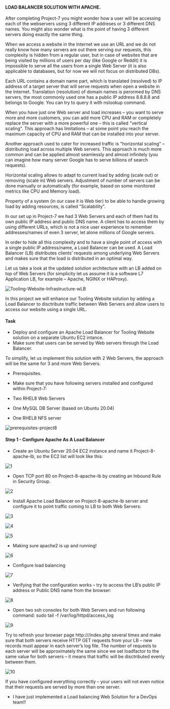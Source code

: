 
#### LOAD BALANCER SOLUTION WITH APACHE.

After completing Project-7 you might wonder how a user will be accessing each of the webservers using 3 different IP addreses or 3 different DNS names.
You might also wonder what is the point of having 3 different servers doing exactly the same thing.

When we access a website in the Internet we use an URL and we do not really know how many servers are out there serving our requests, this complexity 
is hidden from a regular user, but in case of websites that are being visited by millions of users per day (like Google or Reddit) it is impossible to
serve all the users from a single Web Server (it is also applicable to databases, but for now we will not focus on distributed DBs).

Each URL contains a domain name part, which is translated (resolved) to IP address of a target server that will serve requests when open a website in the Internet.
Translation (resolution) of domain names is perormed by DNS servers, the most commonly used one has a public IP address 8.8.8.8 and belongs to Google.
You can try to query it with nslookup command.


When you have just one Web server and load increases – you want to serve more and more customers, you can add more CPU and RAM or completely replace the server with a 
more powerful one – this is called "vertical scaling". This approach has limitations – at some point you reach the maximum capacity of CPU and RAM that can be 
installed into your server.

Another approach used to cater for increased traffic is "horizontal scaling" – distributing load across multiple Web servers. 
This approach is much more common and can be applied almost seamlessly and almost infinitely (you can imagine how many server Google has
to serve billions of search requests).

Horizontal scaling allows to adapt to current load by adding (scale out) or removing (scale in) Web servers. 
Adjustment of number of servers can be done manually or automatically (for example, based on some monitored metrics like CPU and Memory load).

Property of a system (in our case it is Web tier) to be able to handle growing load by adding resources, is called "Scalability".

In our set up in Project-7 we had 3 Web Servers and each of them had its own public IP address and public DNS name. 
A client has to access them by using different URLs, which is not a nice user experience to remember addresses/names of even 3 server, 
let alone millions of Google servers.

In order to hide all this complexity and to have a single point of access with a single public IP address/name, a Load Balancer can be used. 
A Load Balancer (LB) distributes clients’ requests among underlying Web Servers and makes sure that the load is distributed in an optimal way.


Let us take a look at the updated solution architecture with an LB added on top of Web Servers 
(for simplicity let us assume it is a software L7 Application LB, for example – Apache, NGINX or HAProxy).


![Tooling-Website-Infrastructure-wLB](https://user-images.githubusercontent.com/93729559/166094353-0c581534-ecf0-40a5-92cb-6535a3d0f2b3.png)



In this project we will enhance our Tooling Website solution by adding a Load Balancer to disctribute traffic between Web Servers 
and allow users to access our website using a single URL.

#### Task

- Deploy and configure an Apache Load Balancer for Tooling Website solution on a separate Ubuntu EC2 intance. 
- Make sure that users can be served by Web servers through the Load Balancer.

 To simplify, let us implement this solution with 2 Web Servers, the approach will be the same for 3 and more Web Servers.
 
 
 - Prerequisites.
 - 
    Make sure that you have following servers installed and configured within Project-7:

  -  Two RHEL8 Web Servers
  -  One MySQL DB Server (based on Ubuntu 20.04)
  -  One RHEL8 NFS server


![prerequisites-project8](https://user-images.githubusercontent.com/93729559/166094516-e841c0bd-250b-45f6-9ec4-ece588f235f3.png)



#### Step 1 - Configure Apache As A Load Balancer


- Create an Ubuntu Server 20.04 EC2 instance and name it Project-8-apache-lb, so the EC2 list will look like this:

![1](https://user-images.githubusercontent.com/93729559/166095007-e9871130-3acc-4cfc-82fd-026ce495c63c.png)



- Open TCP port 80 on Project-8-apache-lb by creating an Inbound Rule in Security Group.

![2](https://user-images.githubusercontent.com/93729559/166095197-68e9d265-a6b3-43eb-aaa9-d1b90685bd89.png)



- Install Apache Load Balancer on Project-8-apache-lb server and configure it to point traffic coming to LB to both Web Servers:

![3](https://user-images.githubusercontent.com/93729559/166096254-65358c0f-0295-4a43-80f7-262560978fa1.png)

![4](https://user-images.githubusercontent.com/93729559/166096257-52c9abee-3edb-4824-914b-209d1122a102.png)

![5](https://user-images.githubusercontent.com/93729559/166096258-5ea68bbc-25db-4554-b7e3-627582dfddd3.png)



- Making sure apache2 is up and running!

![6](https://user-images.githubusercontent.com/93729559/166096304-786a34c3-886e-4b85-977c-c44075df7570.png)


- Configure load balancing

![7](https://user-images.githubusercontent.com/93729559/166096791-734c9c88-2860-4e95-a1f2-9b02cde865a1.png)



- Verifying that the configuration works – try to access the LB’s public IP address or Public DNS name from the browser:

![8](https://user-images.githubusercontent.com/93729559/166097102-9a65dcc9-d0d8-4aef-b0ae-3175f6f4ed88.png)


- Open two ssh consoles for both Web Servers and run following command: sudo tail -f /var/log/httpd/access_log

![9](https://user-images.githubusercontent.com/93729559/166097363-d9ea8680-ddc7-4874-9de0-69ea218003ee.png)


Try to refresh your browser page http://<Load-Balancer-Public-IP-Address-or-Public-DNS-Name>/index.php several times and make sure that both servers
 receive HTTP GET requests from your LB – new records must appear in each server’s log file. 
 The number of requests to each server will be approximately the same since we set loadfactor to the same value for both servers – it means that traffic will be disctributed evenly between them.

 

![10](https://user-images.githubusercontent.com/93729559/166097466-9a79d1fc-a0cb-490f-8a85-e23e11872245.png)
 
 If you have configured everything correctly – your users will not even notice that their requests are served by more than one server.
 
 
 - I have just implemented a Load balancing Web Solution for a DevOps team!!



















